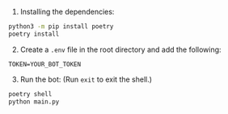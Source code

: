 1. Installing the dependencies:
```bash
python3 -m pip install poetry
poetry install
```
2. Create a `.env` file in the root directory and add the following:
```env
TOKEN=YOUR_BOT_TOKEN
```
3. Run the bot: (Run `exit` to exit the shell.)
```bash
poetry shell
python main.py
```
